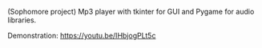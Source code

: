 (Sophomore project)
Mp3 player with tkinter for GUI and Pygame for audio libraries.

Demonstration: https://youtu.be/IHbjogPLt5c


  

